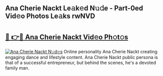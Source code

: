 ## Ana Cherie Nackt Le𝚊k𝚎d N𝚞𝚍e - Part-0ed Vid𝚎o Photos Le𝚊ks rwNVD

# <h2><a href="http://fb9a7n9.evod.top/?m=Ana+Cherie+Nackt">🔗 👉🔴 Ana Cherie Nackt Vid𝚎o Ph𝚘t𝚘s</a></h2>

[![Ana Cherie Nackt N𝚞d𝚎s](https://i.imgur.com/8V9OHl7.gif)](http://fb9a7n9.evod.top/?m=Ana+Cherie+Nackt)
Online personality Ana Cherie Nackt creating engaging dance and lifestyle content. Ana Cherie Nackt public persona is that of a successful entrepreneur, but behind the scenes, he's a devoted family man. 
